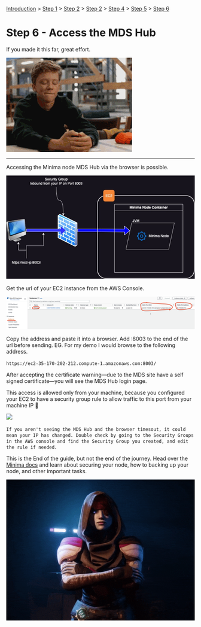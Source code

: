 [Introduction](../index.md) > [Step 1](../step1/index.md) > [Step 2](../step2/index.md)  > [Step 2](../step3/index.md) > [Step 4](../step4/index.md) > [Step 5](../step5/index.md) > <u>Step 6</u>

# Step 6 - Access the MDS Hub

If you made it this far, great effort. 

![](greatEffort.gif)

---
Accessing the Minima node MDS Hub via the browser is possible. 

![](hubaccess.jpg)

Get the url of your EC2 instance from the AWS Console.

![](img.png)

Copy the address and paste it into a browser. Add :8003 to the end of the url before sending. EG. For my demo I would browse to the following address.

`https://ec2-35-170-202-212.compute-1.amazonaws.com:8003/`

After accepting the certificate warning—due to the MDS site have a self signed certificate—you will see the MDS Hub login page.

This access is allowed only from your machine, because you configured your EC2 to have a security group rule to allow traffic to this port from your machine IP 🤔

![](securityRule2.png)

```
If you aren't seeing the MDS Hub and the browser timesout, it could mean your IP has changed. Double check by going to the Security Groups in the AWS console and find the Security Group you created, and edit the rule if needed. 
```

This is the End of the guide, but not the end of the journey. Head over the [Minima docs](https://docs.minima.global/docs/runanode/get_started) and learn about securing your node, how to backing up your node, and other important tasks. 

![](goodHunting.gif)
